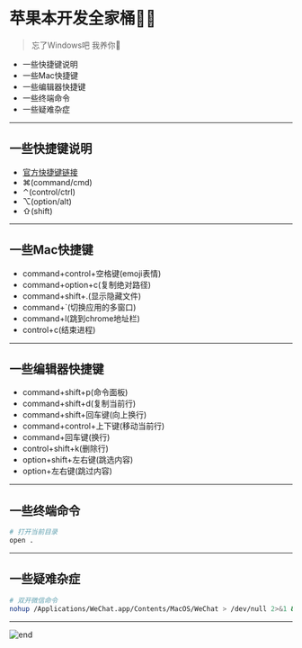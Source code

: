 
# **苹果本开发全家桶👨‍💻**
>忘了Windows吧 我养你🥰  
* 一些快捷键说明
* 一些Mac快捷键
* 一些编辑器快捷键
* 一些终端命令
* 一些疑难杂症

------
## **一些快捷键说明**
* [官方快捷键链接](https://support.apple.com/zh-cn/HT201236)
* ⌘(command/cmd)
* ⌃(control/ctrl)
* ⌥(option/alt)
* ⇧(shift)

------
## **一些Mac快捷键**
* command+control+空格键(emoji表情)
* command+option+c(复制绝对路径)
* command+shift+.(显示隐藏文件)
* command+`(切换应用的多窗口)
* command+l(跳到chrome地址栏)
* control+c(结束进程)

------
## **一些编辑器快捷键**
* command+shift+p(命令面板)
* command+shift+d(复制当前行)
* command+shift+回车键(向上换行)
* command+control+上下键(移动当前行)
* command+回车键(换行)
* control+shift+k(删除行)
* option+shift+左右键(跳选内容)
* option+左右键(跳过内容)

------
## **一些终端命令**

```bash
# 打开当前目录
open .
```

------
## **一些疑难杂症**

```bash
# 双开微信命令
nohup /Applications/WeChat.app/Contents/MacOS/WeChat > /dev/null 2>&1 &
```

------
![end](https://gitee.com/techpang/img_emoji_libs/raw/master/img_bed/markdown_images/end.jpg '富婆加我吧不想努力了')
